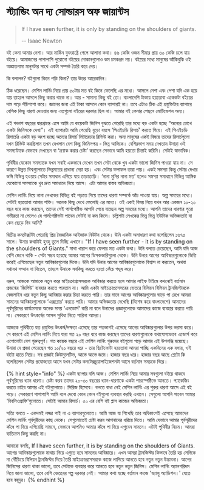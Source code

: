 # স্ট্যান্ডিং অন দ্য সোল্ডারস অফ জায়ান্টস

> If I have seen further, it is only by standing on the shoulders of giants.
>
> -- Isaac Newton

বই কেনা আমার নেশা। আর মার্কিন যুক্তরাষ্ট্রে গেলে আলাদা কথা। ৪৬ কেজি ওজন সীমার প্রায় ৩০ কেজি চলে যায় বইয়ে। আমাজনের পাশাপাশি পুরোনো বইয়ের দোকানগুলোও কম চমকপ্রদ নয়। বইয়ের মধ্যে মানুষের আঁকিবুকি ওই অজ্ঞাতনামা মানুষটার সাথে একটা সম্পর্ক তৈরি করে দেয়। 

কি বললেন? বইগুলো কিনে পড়ি কিনা? তার উত্তর আরেকদিন। 

ঠিক ধরেছেন। মেশিন লার্নিং নিয়ে প্রায় ৫০টার মত বই কিনে ফেলেছি এর মধ্যে। আসলে নেশা এবং পেশা যদি এক হয়ে যায় তাহলে আসলে কিছু করার থাকে না। আর - সামান্য কিছু বই তো। বাংলাদেশি টাকায় হয়তোবা একেকটা বইয়ের দাম পড়ে পঁচিশশো করে। জ্ঞানের জন্য এই টাকা আসলে কোন ব্যাপারই না। তবে এটাও ঠিক এই প্রযুক্তিটার ব্যাপারে বেসিক কিছু ধারণা দেওয়ার জন্য এতগুলো বইয়ের দরকার ছিল না। আমার বই কেনার পেছনে মোটিভেশন অন্য।

এই পঞ্চাশ বছরের দ্বারপ্রান্তে এসে আমি যে কয়েকটা জিনিস বুঝতে পেরেছি তার মধ্যে বড় একটা হচ্ছে “অন্যের চোখে একটা জিনিসকে দেখা”। এই ব্যাপারটা আমি পেয়েছি বুড়ো বয়সে ‘পিএইচডি রিসার্চ’ করতে গিয়ে। এই পিএইচডি রিসার্চের একটা বড় অংশ হচ্ছে অন্যের রিসার্চ লিটারেচার রিভিউ করা। অন্য মানুষের একই বিষয়ে তাদের রিসার্চগুলো যখন রিভিউ করছিলাম তখন দেখলাম বেশ কিছু জিনিসপত্র - ভিন্ন আঙ্গিকে। বেশিরভাগ সময় দেখতাম উনারা় ওই সমস্যাটাকে যেভাবে দেখছেন বা ‘ক্র্যাক করার চেষ্টা’ করছেন সেভাবে আমি হয়তো চিন্তাই করিনি। সেটাই স্বাভাবিক।

পৃথিবীর যেকোন সমস্যাকে যখন সবাই একভাবে দেখেন তখন সেটা থেকে খুব একটা ভালো জিনিস পাওয়া যায় না। সে কারণে উন্নত বিশ্বগুলোতে ভিন্নমতের প্রাধান্য দেয়া হয়। এবং সেটার ফলাফল তারা পায়। একই সমস্যা কিন্তু সেটার দেখার ভঙ্গি বিভিন্ন হওয়ায় সেটার সমাধান এগিয়ে যায় তাড়াতাড়ি। ‘নানা মুনির নানা মত’ হলেও সমস্যা সমাধানে বিভিন্ন আঙ্গিক যেকোনো সমস্যাকে খুব দ্রুত সমাধানে নিয়ে আসে। এটা আমার বাস্তব অভিজ্ঞতা।

মেশিন লার্নিং নিয়ে নানা লেখকের বিভিন্ন বই পড়তে গিয়ে তাদের ধারণা সম্পর্কে আঁচ পাওয়া যায়। অল্প সময়ের মধ্যে। সেটাই হয়তোবা আমার শক্তি। অনেক কিছু দেখে ফেলেছি এর মধ্যে। ওই একই বিষয় নিয়ে যখন আর একজন ১০-২০ বছর ধরে কাজ করছেন, তাদের সেই পার্সপেক্টিভ আপনি পেয়ে যাচ্ছেন অল্প সময়ের মধ্যে। আপনি তাদের ধারণার পুরো গভীরতা না পেলেও যে পার্সপেক্টিভটা পাবেন সেটাই বা কম কিসে। চল্লিশটা লেখকের ভিন্ন ভিন্ন ইউনিক অভিজ্ঞতাই বা কেন ছেড়ে দিব আমি?

দ্বিতীয় কনটেক্সটটা পেয়েছি প্রিয় বৈজ্ঞানিক আইজাক নিউটন থেকে। উনি একটা অসাধারণ কথা বলেছিলেন ১৬৭৫ সালে। উনার কথাটাই হুবহু তুলে দিচ্ছি এখানে। "If I have seen further - it is by standing on the shoulders of Giants." মাথা খারাপ করে ফেলার মত একটা কথা। উনি বলতে চেয়েছেন, আমি যদি আজ বেশি জেনে থাকি - সেটা সম্ভব হয়েছে আমার আগের ডিসকভারিগুলো থেকে। উনি উনার আগের আবিস্কারগুলোকে ভিত্তি করেই এগিয়েছেন নতুন আবিষ্কারগুলোর দিকে। উনি যদি উনার আগের আবিষ্কারগুলোকে বিশ্বাস না করতেন, অথবা যথাযথ সম্মান না দিতেন, তাহলে উনাকে সবকিছু করতে হতো কেঁচে গণ্ডূষ করে।

ধরুন, আজকে আমাকে নতুন করে মাইক্রোপ্রসেসরকে আবিষ্কার করতে হলে আমার লাইফ টাইমে কখনোই বর্তমান প্রজন্মের ‘জিপিউ’ ব্যবহার করতে পারতাম না। আমি একটা মাইক্রোপ্রসেসরের ভেতরে বিলিয়ন বিলিয়ন ট্রানজিস্টারকে বেজলাইন ধরে নতুন কিছু আবিষ্কার করার চিন্তা করতে পারি। তার মানে আগের আবিষ্কারগুলোর ঘাড়ে পা রেখে আমরা সামনের আবিষ্কারগুলোকে ‘এক্সপ্লোর’ করতে পারি। আমার অভিজ্ঞতায় দেখেছি \(বিশেষ করে বাংলাদেশে\) আমাদের পূর্বসূরিদের কার্যক্রমকে অনেক সময় 'এনডোর্স' করি না বলে উনাদের প্রজ্ঞাগুলোকে আমাদের কাজে ব্যবহার করতে পারি না। সেকারণে উৎকর্ষের আসল সুবিধা নিতে পারিনা আমরা। 

আজকে পৃথিবীতে যত প্রযুক্তির উৎকর্ষ/দক্ষতা এসেছে তার শতভাগই এসেছে আগের আবিষ্কারগুলোর উপর ভরসা করে। সে কারণে এই মেশিন লার্নিং নিয়ে যারা গত ২০ বছর ধরে কাজ করছেন তাদের ধারণাগুলোকে যথাযোগ্যভাবে এন্ডোর্স করে এগোনোটা বেশ গুরুত্বপূর্ণ। গত কয়েক বছরে এই মেশিন লার্নিং গুরুদের বইগুলো পড়ে আমার এই উপলব্ধি হয়েছে। উনারা যে প্রজ্ঞা পেয়েছেন গত ১০/২০ বছরে ধরে - তার ছিটেফোটা হয়তোবা আমরা পাচ্ছি একদিনের এক বসায়, ওই বইটা হাতে নিয়ে। সব প্রজ্ঞাই কিউমুলেটিভ, আস্তে আস্তে জমে। হাজার বছর ধরে। হাজার বছর আছে প্লেটো কি বলেছিলেন সেটার প্রযোজ্যতা আসে যখন সেটার কনটেক্সচুয়ালাইজেশনটা আসে বর্তমান সময়কে ঘিরে।

{% hint style="info" %}
একটা ব্যাপার বলি আজ। মেশিন লার্নিং নিয়ে আমার সবগুলো বইয়ে থাকবে পূর্বসূরিদের ধ্যান ধারণা। চেষ্টা করব তাদের ২০-৩০ বছরের ধ্যান-ধারণাকে একটা পারস্পেক্টিভে আনতে। প্যাকেজিং করতে চাইব আমার এই বইগুলোতে। সিরিজ হিসেবে। বলতে বাধা নেই মেশিন লার্নিং এর শুরুর ধারণা আসে এই বই পড়ে। সেকারণে পাশাপাশি আমি বলে দেবো কোন কোন বইগুলো ব্যবহার করছি এখানে। সেগুলো আপনি পাবেন আমার ‘বিবলিওগ্রাফি’গুলোতে। সেটাই আমার রিসার্চ। ৫০ এর বেশি বই প্লাস কাজের অভিজ্ঞতা। 

সত্যি বলতে - একদমই লজ্জা পাই না এ ব্যাপারগুলোতে। আমি আজ যা শিখেছি তার অধিকাংশই এসেছে আমাদের মেশিন লার্নিং পূর্বসূরীদের কাছ থেকে। সেগুলোতেই চেষ্টা করব আপনাদের ধরিয়ে দিতে। আমি যেভাবে আমার পূর্বসূরীদের কাঁধে পা দিয়ে এগিয়েছি সামনে, সেভাবে আপনিও আমার কাঁধে পা দিয়ে এগুবেন সামনে। এটাই পৃথিবীর নিয়ম। আমরা ব্যতিক্রম কিছু করছি না।

আবারো বলছি, If I have seen further, it is by standing on the shoulders of Giants. আগের আবিস্কারগুলোকে মাথায় নিয়ে এগুতে হবে সামনের আবিষ্কারে। এখন আমরা ট্রানজিস্টর কিভাবে তৈরি হয় সেদিকে না দৌঁড়িয়ে বিলিয়ন ট্রানজিস্টর দিয়ে তৈরি মাইক্রোপ্রসেসরকে কাজে লাগিয়ে আনতে হবে নতুন নতুন উদ্ভাবনা। আগের জিনিসের ধারণা থাকা ভালো, তবে সেটাকে ব্যবহার করে আনতে হবে নতুন নতুন জিনিস। মেশিন লার্নিং অ্যালগরিদম নিয়ে জানা ভালো, তবে বেশি ভেতরের গল্প দরকার নেই। আমার কথা হচ্ছে বর্তমান কাজে 'ভ্যালু অ্যাডিশন।'  যেতে হবে বহূদুর। 
{% endhint %}



